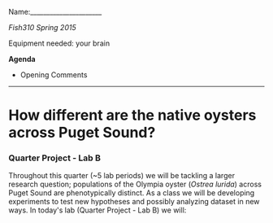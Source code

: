 
Name:______________________

_Fish310 Spring 2015_

Equipment needed: your brain


**Agenda**

- Opening Comments


---

# How different are the native oysters across Puget Sound?
### Quarter Project - Lab B

Throughout this quarter (~5 lab periods) we will be tackling a larger research question; populations of the Olympia oyster (_Ostrea lurida_) across Puget Sound are phenotypically  distinct. As a class we will be developing experiments to test new hypotheses and possibly analyzing dataset in new ways.  In today's lab (Quarter Project - Lab B) we will:     
